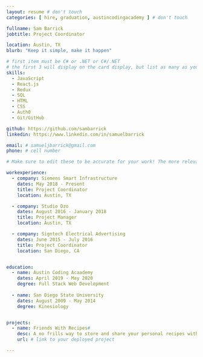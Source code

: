 ```yaml
---
layout: resume # don't touch
categories: [ hire, graduation, austincodingacademy ] # don't touch

fullname: Sam Barrick
jobtitle: Project Coordinator

location: Austin, TX
blurb: "Keep it simple, make it happen"

# first item must be C# or .NET or C#/.NET
# the first 3 will display on the card display, but list as many as you want, they will be visible on your hire page
skills:
  - JavaScript
  - React.js
  - Redux
  - SQL
  - HTML
  - CSS
  - Auth0
  - Git/GitHub

github: https://github.com/sambarrick
linkedin: https://www.linkedin.com/in/samuelbarrick

email: # samueljbarrick@gmail.com
phone: # cell number

# Make sure to edit these to be accurate for your work! The more relevant the better if the role was technical, don't feel like you need to put every job you've had.

workexperience:
  - company: Siemens Smart Infrastructure
    dates: May 2018 - Present
    title: Project Coordinator
    location: Austin, TX

  - company: Studio Dzo
    dates: August 2016 - January 2018
    title: Project Manager
    location: Austin, TX

  - company: Signtech Electrical Advertising
    dates: June 2015 - July 2016
    title: Project Coordinator
    location: San Diego, CA


education:
  - name: Austin Coding Acaademy
    dates: April 2019 - May 2020
    degree: Full Stack Web Development
    
  - name: San Diego State University
    dates: August 2009 - May 2014
    degree: Kinesiology


projects:
  - name: Friends With Recipes#
    desc: A no frills way to store and share your personal recipes with family and friends!#
    url: # link to your deployed project

---
```

